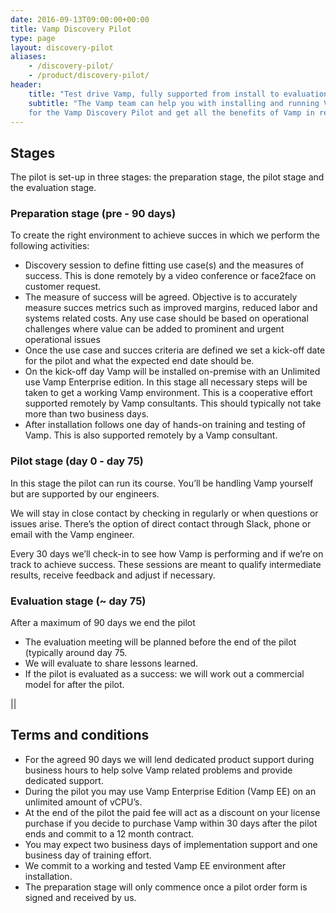 ```yaml
---
date: 2016-09-13T09:00:00+00:00
title: Vamp Discovery Pilot
type: page
layout: discovery-pilot
aliases:
    - /discovery-pilot/
    - /product/discovery-pilot/    
header:
    title: "Test drive Vamp, fully supported from install to evaluation"
    subtitle: "The Vamp team can help you with installing and running Vamp in your on-prem or cloud based environment. Sign up
    for the Vamp Discovery Pilot and get all the benefits of Vamp in record time."
---
```


## Stages

The pilot is set-up in three stages: the preparation stage, the pilot stage and the evaluation stage.

### Preparation stage (pre - 90 days)
    
To create the right environment to achieve succes in which we perform the following activities:

- Discovery session to define fitting use case(s) and the measures of success. This is done remotely by a video conference or face2face on customer request.
- The measure of success will be agreed. Objective is to accurately measure succes metrics such as improved margins, reduced labor and systems related costs. Any use case should be based on operational challenges where value can be added to prominent and urgent operational issues
- Once the use case and succes criteria are defined we set a kick-off date for the pilot and what the expected end date should be.
- On the kick-off day Vamp will be installed on-premise with an Unlimited use Vamp Enterprise edition. In this stage all necessary steps will be taken to get a working Vamp environment. This is a cooperative effort supported remotely by Vamp consultants. This should typically not take more than two business days.
- After installation follows one day of hands-on training and testing of Vamp. This is also supported remotely by a Vamp consultant.

### Pilot stage (day 0 - day 75)
    
In this stage the pilot can run its course. You’ll be handling Vamp yourself but are supported by our engineers. 

We will stay in close contact by checking in regularly or when questions or issues arise. There’s the option of direct contact through Slack, phone or email with the Vamp engineer.

Every 30 days we’ll check-in to see how Vamp is performing and if we’re on track to achieve success. These sessions are meant to qualify intermediate results, receive feedback and adjust if necessary.

### Evaluation stage (~ day 75)
    
After a maximum of 90 days we end the pilot

- The evaluation meeting will be planned before the end of the pilot (typically around day 75.
- We will evaluate to share lessons learned.
- If the pilot is evaluated as a success: we will work out a commercial model for after the pilot.
 
||
 
## Terms and conditions

- For the agreed 90 days we will lend dedicated product support during business hours to help solve Vamp related problems and provide dedicated support.
- During the pilot you may use Vamp Enterprise Edition (Vamp EE) on an unlimited amount of vCPU’s.
- At the end of the pilot the paid fee will act as a discount on your license purchase if you decide to purchase Vamp within 30 days after the pilot ends and commit to a 12 month contract.
- You may expect two business days of implementation support and one business day of training effort.
- We commit to a working and tested Vamp EE environment after installation.
- The preparation stage will only commence once a pilot order form is signed and received by us.

